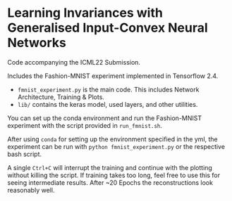 # Learning Invariances with Generalised Input-Convex Neural Networks
Code accompanying the ICML22 Submission.

Includes the Fashion-MNIST experiment implemented in Tensorflow 2.4.

- `fmnist_experiment.py` is the main code. This includes Network Architecture, Training & Plots.
- `lib/` contains the keras model, used layers, and other utilities.

You can set up the conda environment and run the Fashion-MNIST experiment with the script provided in `run_fmnist.sh`.

After using `conda` for setting up the environment specified in the yml,
the experiment can be run with `python fmnist_experiment.py` or the respective bash script.

A single `Ctrl+C` will interrupt the training and continue with the plotting without killing the script.
If training takes too long, feel free to use this for seeing intermediate results. 
After ~20 Epochs the reconstructions look reasonably well.
